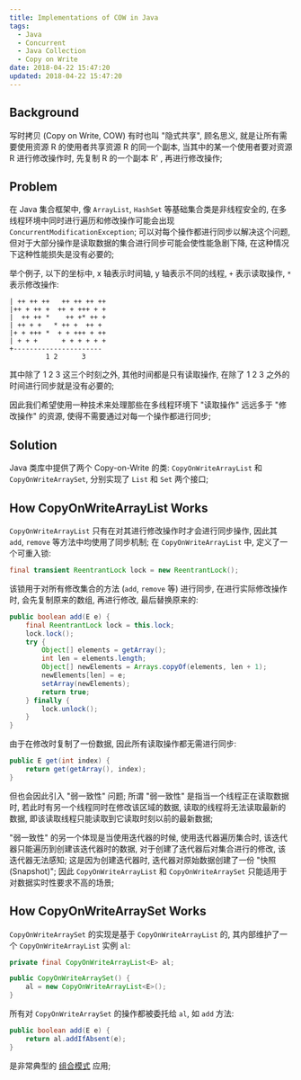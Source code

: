 ```yaml
---
title: Implementations of COW in Java
tags:
  - Java
  - Concurrent
  - Java Collection
  - Copy on Write
date: 2018-04-22 15:47:20
updated: 2018-04-22 15:47:20
---
```



## Background

写时拷贝 (Copy on Write, COW) 有时也叫 "隐式共享", 顾名思义, 就是让所有需要使用资源 R 的使用者共享资源 R 的同一个副本, 当其中的某一个使用者要对资源 R 进行修改操作时, 先复制 R 的一个副本 R' , 再进行修改操作;

## Problem

在 Java 集合框架中, 像 `ArrayList`, `HashSet` 等基础集合类是非线程安全的, 在多线程环境中同时进行遍历和修改操作可能会出现 `ConcurrentModificationException`; 可以对每个操作都进行同步以解决这个问题, 但对于大部分操作是读取数据的集合进行同步可能会使性能急剧下降, 在这种情况下这种性能损失是没有必要的; 

举个例子, 以下的坐标中, x 轴表示时间轴, y 轴表示不同的线程, `+` 表示读取操作, `*` 表示修改操作:

```text
| ++ ++ ++   ++ ++ ++ ++
|++ + ++ +  ++ + +++ + +
|  ++ ++ *    ++ +* ++ +
| ++ + +   * ++ +  ++ + 
|+ + +++ *  + + +++ + ++
| + + +      + + + + + +
+----------------------
         1 2      3
```

其中除了 1 2 3 这三个时刻之外, 其他时间都是只有读取操作, 在除了 1 2 3 之外的时间进行同步就是没有必要的; 

因此我们希望使用一种技术来处理那些在多线程环境下 "读取操作" 远远多于 "修改操作" 的资源, 使得不需要通过对每一个操作都进行同步;

## Solution

Java 类库中提供了两个 Copy-on-Write 的类: `CopyOnWriteArrayList` 和 `CopyOnWriteArraySet`, 分别实现了 `List` 和 `Set` 两个接口;

## How CopyOnWriteArrayList Works

`CopyOnWriteArrayList` 只有在对其进行修改操作时才会进行同步操作, 因此其 `add`, `remove` 等方法中均使用了同步机制; 在 `CopyOnWriteArrayList` 中, 定义了一个可重入锁:

```java CopyOnWriteArrayList.java
final transient ReentrantLock lock = new ReentrantLock();
```

该锁用于对所有修改集合的方法 (`add`, `remove` 等) 进行同步, 在进行实际修改操作时, 会先复制原来的数组, 再进行修改, 最后替换原来的:

```java CopyOnWriteArrayList.java
public boolean add(E e) {
	final ReentrantLock lock = this.lock;
	lock.lock();
	try {
		Object[] elements = getArray();
		int len = elements.length;
		Object[] newElements = Arrays.copyOf(elements, len + 1);
		newElements[len] = e;
		setArray(newElements);
		return true;
	} finally {
		lock.unlock();
	}
}
```

由于在修改时复制了一份数据, 因此所有读取操作都无需进行同步:

```java CopyOnWriteArrayList.java
public E get(int index) {
	return get(getArray(), index);
}
```

但也会因此引入 "弱一致性" 问题; 所谓 "弱一致性" 是指当一个线程正在读取数据时, 若此时有另一个线程同时在修改该区域的数据, 读取的线程将无法读取最新的数据, 即该读取线程只能读取到它读取时刻以前的最新数据; 

"弱一致性" 的另一个体现是当使用迭代器的时候, 使用迭代器遍历集合时, 该迭代器只能遍历到创建该迭代器时的数据, 对于创建了迭代器后对集合进行的修改, 该迭代器无法感知; 这是因为创建迭代器时, 迭代器对原始数据创建了一份 "快照 (Snapshot)"; 因此 `CopyOnWriteArrayList` 和 `CopyOnWriteArraySet` 只能适用于对数据实时性要求不高的场景;

## How CopyOnWriteArraySet Works

`CopyOnWriteArraySet` 的实现是基于 `CopyOnWriteArrayList` 的, 其内部维护了一个 `CopyOnWriteArrayList` 实例 `al`:

```java CopyOnWriteArraySet.java
private final CopyOnWriteArrayList<E> al;

public CopyOnWriteArraySet() {
	al = new CopyOnWriteArrayList<E>();
}
```

所有对 `CopyOnWriteArraySet` 的操作都被委托给 `al`, 如 `add` 方法:

```java CopyOnWriteArraySet.java
public boolean add(E e) {
	return al.addIfAbsent(e);
}
```

是非常典型的 [组合模式](https://en.wikipedia.org/wiki/Composite_pattern) 应用;
